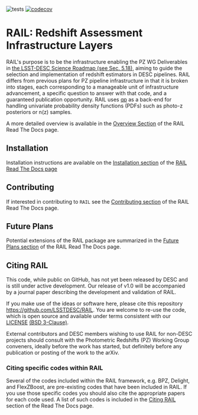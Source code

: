 ![tests](https://github.com/LSSTDESC/BlendingToolKit/workflows/tests/badge.svg)
[![codecov](https://codecov.io/gh/LSSTDESC/RAIL/branch/master/graph/badge.svg)](https://codecov.io/gh/LSSTDESC/RAIL)

# RAIL: Redshift Assessment Infrastructure Layers

RAIL's purpose is to be the infrastructure enabling the PZ WG Deliverables in [the LSST-DESC Science Roadmap (see Sec. 5.18)](https://lsstdesc.org/assets/pdf/docs/DESC_SRM_latest.pdf), aiming to guide the selection and implementation of redshift estimators in DESC pipelines.
RAIL differs from previous plans for PZ pipeline infrastructure in that it is broken into stages, each corresponding to a manageable unit of infrastructure advancement, a specific question to answer with that code, and a guaranteed publication opportunity.
RAIL uses [qp](https://github.com/LSSTDESC/qp) as a back-end for handling univariate probability density functions (PDFs) such as photo-z posteriors or n(z) samples.

A more detailed overview is available in the [Overview Section](https://lsstdescrail.readthedocs.io/en/latest/source/overview.html) of the RAIL Read The Docs page.

## Installation

Installation instructions are available on the [Installation section](https://lsstdescrail.readthedocs.io/en/latest/source/installation.html) of the [RAIL Read The Docs page](https://lsstdescrail.readthedocs.io/en/latest/)

## Contributing

If interested in contributing to `RAIL` see the [Contributing section](https://lsstdescrail.readthedocs.io/en/latest/source/contributing.html) of the RAIL Read The Docs page.

## Future Plans

Potential extensions of the RAIL package are summarized in the [Future Plans section](https://lsstdescrail.readthedocs.io/en/latest/source/futureplans.html) of the RAIL Read The Docs page.

## Citing RAIL

This code, while public on GitHub, has not yet been released by DESC and is still under active development. Our release of v1.0 will be accompanied by a journal paper describing the development and validation of RAIL.

If you make use of the ideas or software here, please cite this repository https://github.com/LSSTDESC/RAIL. You are welcome to re-use the code, which is open source and available under terms consistent with our [LICENSE](https://github.com/LSSTDESC/RAIL/blob/main/LICENSE) [(BSD 3-Clause)](https://opensource.org/licenses/BSD-3-Clause).

External contributors and DESC members wishing to use RAIL for non-DESC projects should consult with the Photometric Redshifts (PZ) Working Group conveners, ideally before the work has started, but definitely before any publication or posting of the work to the arXiv.

### Citing specific codes within RAIL

Several of the codes included within the RAIL framework, e.g. BPZ, Delight, and FlexZBoost, are pre-existing codes that have been included in RAIL.  If you use those specific codes you should also cite the appropriate papers for each code used.  A list of such codes is included in the [Citing RAIL](https://lsstdescrail.readthedocs.io/en/latest/source/citing.html) section of the Read The Docs page.